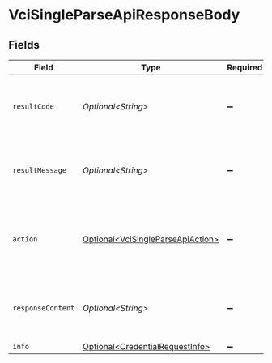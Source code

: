 # VciSingleParseApiResponseBody


## Fields

| Field                                                                                    | Type                                                                                     | Required                                                                                 | Description                                                                              |
| ---------------------------------------------------------------------------------------- | ---------------------------------------------------------------------------------------- | ---------------------------------------------------------------------------------------- | ---------------------------------------------------------------------------------------- |
| `resultCode`                                                                             | *Optional\<String>*                                                                      | :heavy_minus_sign:                                                                       | The code which represents the result of the API call.                                    |
| `resultMessage`                                                                          | *Optional\<String>*                                                                      | :heavy_minus_sign:                                                                       | A short message which explains the result of the API call.                               |
| `action`                                                                                 | [Optional\<VciSingleParseApiAction>](../../models/operations/VciSingleParseApiAction.md) | :heavy_minus_sign:                                                                       | The next action that the credential endpoint should take.                                |
| `responseContent`                                                                        | *Optional\<String>*                                                                      | :heavy_minus_sign:                                                                       | The content of the response to the request sender.                                       |
| `info`                                                                                   | [Optional\<CredentialRequestInfo>](../../models/components/CredentialRequestInfo.md)     | :heavy_minus_sign:                                                                       | N/A                                                                                      |